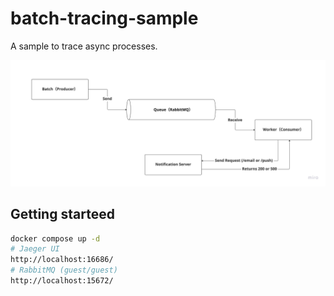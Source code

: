 # batch-tracing-sample

A sample to trace async processes.

![archtecture](./architecture.jpeg)

## Getting starteed

```sh
docker compose up -d
# Jaeger UI
http://localhost:16686/
# RabbitMQ (guest/guest)
http://localhost:15672/
```
